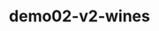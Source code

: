 ---
layout: default
category: bts
tags: ["openframeworks","flow","kinect"]
video: "https://player.vimeo.com/video/361936828?badge=0&amp;autopause=0&amp;player_id=0&amp;app_id=72231"
title: "demo02-v2-wines"
thumbnail: "https://i.vimeocdn.com/video/816545746_295x166.jpg?r=pad"
---